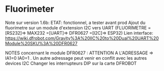 # Fluorimeter
Note sur version 1.6b: ETAT: fonctionnel, a tester avant prod
Ajout du fluorimetre sur un module d'extension I2C vers UART
(FLUORIMETRE =[RS232]=> MAX232 =[UART]=> DFR0627 =[I2C]=> ESP32)
Lien interface: https://wiki.dfrobot.com/Gravity%3A%20IIC%20to%20Dual%20UART%20Module%20SKU%3A%20DFR0627

NOTES concernant le module DFR0627 : ATTENTION A L'ADRESSAGE => IA1=0 IA0=1 . 
Un autre adressage peut venir en conflit avec les autres devices I2C
Changer les interrupteurs DIP sur la carte DFROBOT
